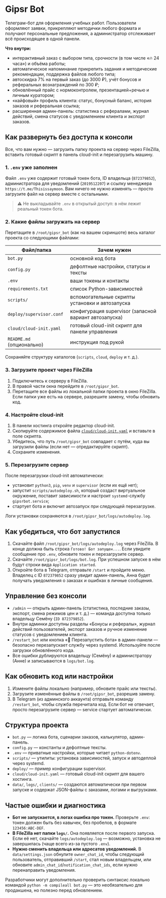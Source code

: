 # Gipsr Bot

Телеграм-бот для оформления учебных работ. Пользователи оформляют заявки, прикрепляют методички любого формата и получают персональные предложения, а администратор отслеживает всё происходящее в одной панели.

**Что внутри:**

- интерактивный заказ с выбором типа, срочности (в том числе «🔥 24 часа») и объёма работы;
- автоматическое напоминание прикрепить задания и методические рекомендации, поддержка файлов любого типа;
- автоскидка 7% на первый заказ (до 3000 ₽), учёт бонусов и реферальных вознаграждений по 300 ₽;
- обновлённый прайс с нормоконтролем, презентацией+речью и личным куратором;
- «кайфовый» профиль клиента: статус, бонусный баланс, история заказов и реферальная ссылка;
- расширенная админ-панель: статистика с рефералами, журнал действий, смена статусов с уведомлением клиента и экспорт заказов.

## Как развернуть без доступа к консоли

Все, что вам нужно — загрузить папку проекта на сервер через FileZilla, вставить готовый скрипт в панель cloud-init и перезагрузить машину.

### 1. `.env` уже заполнен

Файл `.env` уже содержит готовый токен бота, ID владельца (`872379852`), администратора для уведомлений (`2019512207`) и ссылку менеджера `https://t.me/Thisissaymoon`. Вам ничего не нужно изменять — просто загрузите файл на сервер вместе с остальными.

> ⚠️ Не выкладывайте `.env` в открытый доступ: в нём лежит реальный токен бота.

### 2. Какие файлы загружать на сервер

Перетащите в `/root/gipsr_bot` (как на вашем скриншоте) весь каталог проекта со следующими файлами:

| Файл/папка | Зачем нужен |
|------------|-------------|
| `bot.py` | основной код бота |
| `config.py` | дефолтные настройки, статусы и тексты |
| `.env` | ваши токены и контакты |
| `requirements.txt` | список Python-зависимостей |
| `scripts/` | вспомогательные скрипты установки и автозапуска |
| `deploy/supervisor.conf` | конфигурация supervisor (запасной вариант автозапуска) |
| `cloud/cloud-init.yaml` | готовый cloud-init скрипт для панели управления |
| `README.md` (опционально) | инструкция под рукой |

Сохраняйте структуру каталогов (`scripts`, `cloud`, `deploy` и т. д.).

### 3. Загрузите проект через FileZilla

1. Подключитесь к серверу в FileZilla.
2. В правой части окна перейдите в `/root/gipsr_bot`.
3. Перетащите все файлы из локальной папки проекта в окно FileZilla. Если папки уже есть на сервере, разрешите замену, чтобы обновить код.

### 4. Настройте cloud-init

1. В панели хостинга откройте редактор cloud-init.
2. Скопируйте содержимое файла [`cloud/cloud-init.yaml`](cloud/cloud-init.yaml) и вставьте в поле скрипта.
3. Убедитесь, что путь `/root/gipsr_bot` совпадает с путём, куда вы загрузили файлы (если нет — отредактируйте скрипт).
4. Сохраните изменения.

### 5. Перезагрузите сервер

После перезагрузки cloud-init автоматически:

- установит `python3`, `pip`, `venv` и `supervisor` (если их ещё нет);
- запустит `scripts/autodeploy.sh`, который создаст виртуальное окружение, поставит зависимости и настроит `systemd`-службу `gipsrbot.service`;
- стартует бота и включит автозапуск при следующей перезагрузке.

Логи установки сохраняются в `/root/gipsr_bot/logs/autodeploy.log`.

## Как убедиться, что бот запустился

1. Скачайте файл `/root/gipsr_bot/logs/autodeploy.log` через FileZilla. В конце должна быть строка `Готово! Бот запущен...`. Если увидите сообщение про `.env`, обновите токен и перезагрузите сервер.
2. Скачайте `/root/gipsr_bot/logs/bot.log`. При успешном запуске в нём будут строки вида `Application started`.
3. Откройте бота в Telegram, отправьте `/start` и пройдите меню. Владелец с ID `872379852` сразу увидит админ-панель, Анна будет получать уведомления о заказах и ошибках в личные сообщения.

## Управление без консоли

- `/admin` — открыть админ-панель (статистика, последние заказы, экспорт, смена режимов цен и т. д.) — команда доступна только владельцу Семёну (`ID 872379852`).
- Внутри админки доступны разделы «Бонусы и рефералы», журнал действий пользователей, экспорт заказов и ручное изменение статусов с уведомлением клиента.
- `/restart_bot` или кнопка «🔄 Перезапустить бота» в админ-панели — безопасно перезапускает службу через systemd. Используйте после загрузки обновлённого кода.
- Все ошибки дублируются владельцу (Семёну) и администратору (Анне) и записываются в `logs/bot.log`.

## Как обновить код или настройки

1. Измените файлы локально (например, обновите прайс или тексты).
2. Загрузите изменённые файлы в `/root/gipsr_bot`, разрешив замену.
3. В Telegram (из админского аккаунта) отправьте команду `/restart_bot`, чтобы служба перечитала код. Если бот не отвечает, просто перезагрузите сервер — service стартует автоматически.

## Структура проекта

- `bot.py` — логика бота, сценарии заказов, калькулятор, админ-панель.
- `config.py` — константы и дефолтные тексты.
- `.env` — приватные настройки, которые читает `python-dotenv`.
- `scripts/` — утилиты: установка зависимостей, запуск и автодеплой через systemd.
- `deploy/` — пример конфигурации supervisor.
- `cloud/cloud-init.yaml` — готовый cloud-init скрипт для вашего хостинга.
- `data/`, `logs/`, `clients/` — создаются автоматически при первом запуске и содержат JSON-файлы с заказами, логами и выгрузками.

## Частые ошибки и диагностика

- **Бот не запускается, в логах ошибка про токен.** Проверьте `.env`: токен должен быть без кавычек, без пробелов, в формате `123456:ABC-DEF`.
- **В FileZilla нет папки `logs/`.** Она появляется после первого запуска. Если её нет, скачайте `logs/autodeploy.log` — возможно, установка не завершилась (чаще всего из-за пустого `.env`).
- **Нужно сменить владельца или адресатов уведомлений.** В `data/settings.json` обнулите `owner_chat_id`, чтобы следующий пользователь, отправивший `/start`, стал новым владельцем, или обновите `admin_chat_id`/`notification_chat_ids`, если нужно перенаправить уведомления.

Разработчики могут дополнительно проверить синтаксис локально командой `python -m compileall bot.py` — это необязательно для продакшена, но полезно перед обновлением.
